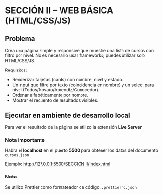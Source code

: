# SECCIÓN II – WEB BÁSICA (HTML/CSS/JS)

## Problema

Crea una página simple y responsive que muestre una lista de cursos con filtro por nivel. No es necesario usar
frameworks; puedes utilizar solo HTML/CSS/JS.

Requisitos:

- Renderizar tarjetas (cards) con nombre, nivel y estado.
- Un input que filtre por texto (coincidencia en nombre) y un select para nivel (Todos/Novato/Aprendiz/Conocedor).
- Ordenar alfabéticamente por nombre.
- Mostrar el recuento de resultados visibles.

## Ejecutar en ambiente de desarrollo local

Para ver el resultado de la página se utilizo la extensión **Live Server**

### Nota importante

Habra el **localhost** en el puerto **5500** para obtener los datos del documento `cursos.json`

Ejemplo:
[http://127.0.0.1:5500/SECCIÓN II/index.html](http://127.0.0.1:5500/SECCI%C3%93N%20II/index.html)

### Nota

Se utilizo Prettier como formateador de código. `.prettierrc.json`
